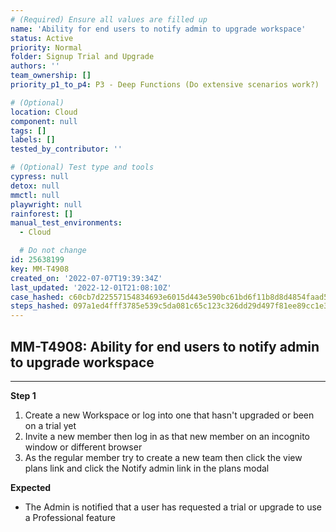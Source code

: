 ```yaml
---
# (Required) Ensure all values are filled up
name: 'Ability for end users to notify admin to upgrade workspace'
status: Active
priority: Normal
folder: Signup Trial and Upgrade
authors: ''
team_ownership: []
priority_p1_to_p4: P3 - Deep Functions (Do extensive scenarios work?)

# (Optional)
location: Cloud
component: null
tags: []
labels: []
tested_by_contributor: ''

# (Optional) Test type and tools
cypress: null
detox: null
mmctl: null
playwright: null
rainforest: []
manual_test_environments:
  - Cloud

  # Do not change
id: 25638199
key: MM-T4908
created_on: '2022-07-07T19:39:34Z'
last_updated: '2022-12-01T21:08:10Z'
case_hashed: c60cb7d22557154834693e6015d443e590bc61bd6f11b8d8d4854faad5078677a70d84dcb65f2889c917f2b2c565b8fb
steps_hashed: 097a1ed4fff3785e539c5da081c65c123c326dd29d497f81ee89cc1e39e8fa587c958e8eec919230b988d8e8d1966813
---
```


<!-- (Auto-generated) Based on frontmatter's "key" and "name" -->

## MM-T4908: Ability for end users to notify admin to upgrade workspace

---

**Step 1**

1. Create a new Workspace or log into one that hasn't upgraded or been on a trial yet
2. Invite a new member then log in as that new member on an incognito window or different browser
3. As the regular member try to create a new team then click the view plans link and click the Notify admin link in the plans modal

**Expected**

- The Admin is notified that a user has requested a trial or upgrade to use a Professional feature
